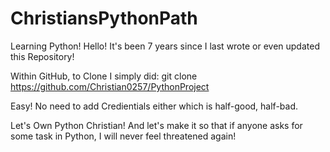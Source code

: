 # ChristiansPythonPath
Learning Python!
Hello! It's been 7 years since I last wrote or even updated this Repository!

Within GitHub, to Clone I simply did:
git clone https://github.com/Christian0257/PythonProject

Easy! No need to add Credientials either which is half-good, half-bad.

Let's Own Python Christian! And let's make it so that if anyone asks for some task in Python, I will never feel threatened again!
